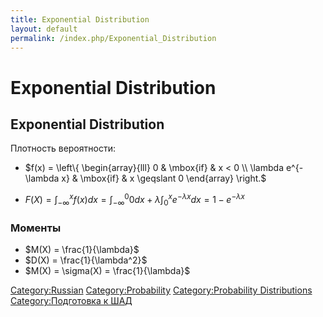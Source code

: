 ```yaml
---
title: Exponential Distribution
layout: default
permalink: /index.php/Exponential_Distribution
---
```


# Exponential Distribution

## Exponential Distribution

Плотность вероятности:
- $f(x) = \left\{ \begin{array}{lll} 0 & \mbox{if} & x < 0 \\ \lambda e^{-\lambda x} & \mbox{if} & x \geqslant 0 \end{array} \right.$

- $F(X) = \int_{-\infty}^{x} f(x) dx = \int_{-\infty}^{0} 0 dx + \lambda \int_{0}^{x} e^{-\lambda x} dx = 1 - e^{-\lambda x}$

### Моменты
- $M(X) = \frac{1}{\lambda}$
- $D(X) = \frac{1}{\lambda^2}$
- $M(X) = \sigma(X) = \frac{1}{\lambda}$

[Category:Russian](Category_Russian)
[Category:Probability](Category_Probability)
[Category:Probability Distributions](Category_Probability_Distributions)
[Category:Подготовка к ШАД](Category_Подготовка_к_ШАД)